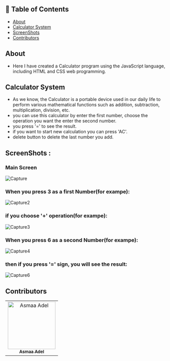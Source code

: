 ## 📝 Table of Contents

- [About](#about)
- [Calculator System](#calc-system)
- [ScreenShots](#screen-shots)
- [Contributors](#Contributors)

## About <a name = "about"></a>

- Here I have created a Calculator program using the JavaScript language, including HTML and CSS web programming.

## Calculator System <a name = "calc-system"></a>

- As we know, the Calculator is a portable device used in our daily life to perform various mathematical functions such as addition, subtraction, multiplication, division, etc.
- you can use this calculator by enter the first number, choose the operation you want the enter the second number.
- you press '=' to see the result.
- if you want to start new calculation you can press 'AC'.
- delete button to delete the last number you add.

## ScreenShots : <a name = "screen-shots"></a>

<h3 align='left'>Main Screen</h3>

![Capture](https://user-images.githubusercontent.com/88618793/183866294-716ae08a-4698-4527-9ad8-090ac6109eef.PNG)

 <h3 align='left'>When you press 3 as a first Number(for exampe):</h3>

![Capture2](https://user-images.githubusercontent.com/88618793/183885189-c735b576-d866-4b1d-9132-3ce376b90b5c.png)

<h3 align='left'>if you choose '+' operation(for exampe):</h3>

![Capture3](https://user-images.githubusercontent.com/88618793/183885188-d643b6f7-d598-4f33-8ffc-39edc112a959.png)

<h3 align='left'>When you press 6 as a second Number(for exampe):</h3>

![Capture4](https://user-images.githubusercontent.com/88618793/183885195-aac7e005-e797-48bd-86a6-9ff5650ba50a.PNG)

<h3 align='left'>then if you press '=' sign, you will see the result:</h3>

![Capture6](https://user-images.githubusercontent.com/88618793/183885786-ef0924bc-0f60-472e-947f-56070f3d5760.PNG)

## Contributors <a name = "Contributors"></a>

<table>
  <tr>
    <td align="center">
    <a href="https://github.com/asmaaadel0" target="_black">
    <img src="https://avatars.githubusercontent.com/u/88618793?s=400&u=886a14dc5ef5c205a8e51942efe9665ed8fd4717&v=4" width="150px;" alt="Asmaa Adel"/>
    <br />
    <sub><b>Asmaa Adel</b></sub></a>
    
  </tr>
 </table>
